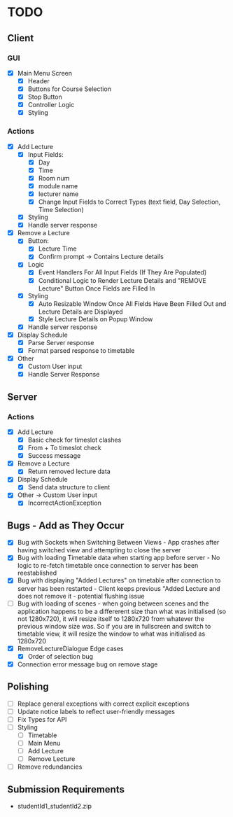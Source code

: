 # TODO
## Client
### GUI
- [X] Main Menu Screen
    - [x] Header
    - [x] Buttons for Course Selection
    - [x] Stop Button
    - [X] Controller Logic
    - [x] Styling
### Actions
- [x] Add Lecture
    - [x] Input Fields:
      - [x] Day
      - [X] Time 
      - [x] Room num
      - [x] module name
      - [X] lecturer name
      - [x] Change Input Fields to Correct Types (text field, Day Selection, Time Selection)
    - [x] Styling
    - [X] Handle server response
- [X] Remove a Lecture
    - [X] Button:
        - [x] Lecture Time
        - [X] Confirm prompt -> Contains Lecture details
    - [X] Logic
        - [X] Event Handlers For All Input Fields (If They Are Populated)
        - [X] Conditional Logic to Render Lecture Details and "REMOVE Lecture" Button Once Fields are Filled In
    - [X] Styling
        - [X] Auto Resizable Window Once All Fields Have Been Filled Out and Lecture Details are Displayed
        - [X] Style Lecture Details on Popup Window
    - [X] Handle server response
- [X] Display Schedule
    - [X] Parse Server response
    - [X] Format parsed response to timetable
- [X] Other 
    - [X] Custom User input
    - [X] Handle Server Response

## Server
### Actions
- [X] Add Lecture
  - [X] Basic check for timeslot clashes
  - [X] From + To timeslot check
  - [X] Success message
- [X] Remove a Lecture
    - [X] Return removed lecture data
- [X] Display Schedule
  - [X] Send data structure to client
- [X] Other -> Custom User input
  - [X] IncorrectActionException

## Bugs - Add as They Occur
- [X] Bug with Sockets when Switching Between Views - App crashes after having switched view and attempting to close the server
- [X] Bug with loading Timetable data when starting app before server - No logic to re-fetch timetable once connection to server has been reestablished
- [x] Bug with displaying "Added Lectures" on timetable after connection to server has been restarted - Client keeps previous "Added Lecture and does not remove it - potential flushing issue
- [ ] Bug with loading of scenes - when going between scenes and the application happens to be a differerent size than what was initialised (so not 1280x720), it will resize itself to 1280x720 from whatever the previous window size was. So if you are in fullscreen and switch to timetable view, it will resize the window to what was initialised as 1280x720
- [X] RemoveLectureDialogue Edge cases
  - [X] Order of selection bug 
- [X] Connection error message bug on remove stage

## Polishing
- [ ] Replace general exceptions with correct explicit exceptions
- [ ] Update notice labels to reflect user-friendly messages
- [ ] Fix Types for API
- [ ] Styling
  - [ ] Timetable
  - [ ] Main Menu
  - [ ] Add Lecture
  - [ ] Remove Lecture
- [ ] Remove redundancies

## Submission Requirements
- studentId1_studentId2.zip